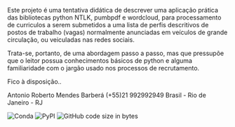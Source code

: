Este projeto é uma tentativa didática de descrever uma aplicação prática das bibliotecas python NTLK, pumbpdf e wordcloud, para processamento de curriculos a serem submetidos a uma lista de perfis descritivos de postos de trabalho (vagas) normalmente anunciadas em veículos de grande circulação, ou veiculadas nas redes sociais.

Trata-se, portanto, de uma abordagem passo a passo, mas que pressupõe que o leitor possua conhecimentos básicos de python e alguma familiaridade com o jargão usado nos processos de recrutamento.
 
Fico à disposição..

Antonio Roberto Mendes Barberá
(+55)21 992992949
Brasil - Rio de Janeiro - RJ

![Conda](https://img.shields.io/conda/v/conda-forge/python?color=%2301FFF3&label=conda&logo=ANACONDA&logoColor=%2301FFF3&style=plastic)
![PyPI](https://img.shields.io/pypi/v/nine?color=%2323B8F9%20&logo=PyPI&logoColor=%2323B8F9%20&style=plastic)
![GitHub code size in bytes](https://img.shields.io/github/languages/code-size/arbarbera/Curricula-Processing-Resumes?color=%23FFC300&logo=GITHUB&logoColor=%23FFC300&style=plastic)

